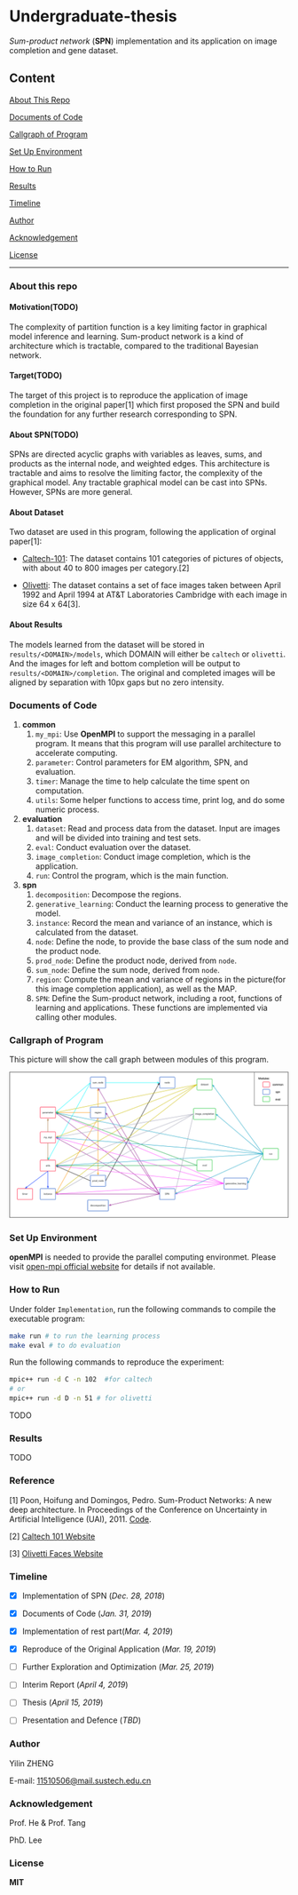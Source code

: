 # Undergraduate-thesis

*Sum-product network* (**SPN**) implementation and its application on image completion and gene dataset.

## Content

[About This Repo](#about-this-repo)

[Documents of Code](#documents-of-code)

[Callgraph of Program](#callgraph-of-program)

[Set Up Environment](#set-up-environment)

[How to Run](#how-to-run)

[Results](#results)

[Timeline](#timeline)

[Author](#author)

[Acknowledgement](#acknowledgement)

[License](#license)

---

### About this repo

#### Motivation(TODO)

The complexity of partition function is a key limiting factor in graphical model inference and learning. Sum-product network is a kind of architecture which is tractable, compared to the traditional Bayesian network.

#### Target(TODO)

The target of this project is to reproduce the application of image completion in the original paper[1] which first proposed the SPN and build the foundation for any further research corresponding to SPN.

#### About SPN(TODO)

SPNs are directed acyclic graphs with variables as leaves, sums, and products as the internal node, and weighted edges. This architecture is tractable and aims to resolve the limiting factor, the complexity of the graphical model. Any tractable graphical model can be cast into SPNs. However, SPNs are more general.

#### About Dataset

Two dataset are used in this program, following the application of orginal paper[1]:

- [Caltech-101](http://www.vision.caltech.edu/Image_Datasets/Caltech101/): The dataset contains 101 categories of pictures of objects, with about 40 to 800 images per category.[2]

- [Olivetti](https://www.cl.cam.ac.uk/research/dtg/attarchive/facedatabase.html): The dataset contains a set of face images taken between April 1992 and April 1994 at AT&T Laboratories Cambridge with each image in size 64 x 64[3].

#### About Results

The models learned from the dataset will be stored in `results/<DOMAIN>/models`, which DOMAIN will either be `caltech` or `olivetti`. And the images for left and bottom completion will be output to `results/<DOMAIN>/completion`. The original and completed images will be aligned by separation with 10px gaps but no zero intensity.

### Documents of Code

1. **common**
   1. `my_mpi`: Use **OpenMPI** to support the messaging in a parallel program. It means that this program will use parallel architecture to accelerate computing.
   2. `parameter`: Control parameters for EM algorithm, SPN, and evaluation.
   3. `timer`: Manage the time to help calculate the time spent on computation.
   4. `utils`: Some helper functions to access time, print log, and do some numeric process.
2. **evaluation**
   1. `dataset`: Read and process data from the dataset. Input are images and will be divided into training and test sets.
   2. `eval`: Conduct evaluation over the dataset.
   3. `image_completion`: Conduct image completion, which is the application.
   4. `run`: Control the program, which is the main function.
3. **spn**
   1. `decomposition`: Decompose the regions.
   2. `generative_learning`: Conduct the learning process to generative the model.
   3. `instance`: Record the mean and variance of an instance, which is calculated from the dataset.
   4. `node`: Define the node, to provide the base class of the sum node and the product node.
   5. `prod_node`: Define the product node, derived from `node`.
   6. `sum_node`: Define the sum node, derived from `node`.
   7. `region`: Compute the mean and variance of regions in the picture(for this image completion application), as well as the MAP.
   8. `SPN`: Define the Sum-product network, including a root, functions of learning and applications. These functions are implemented via calling other modules.

### Callgraph of Program

This picture will show the call graph between modules of this program.

![Call graph of SPN](./figures/spn_callgraph.png)

### Set Up Environment

**openMPI** is needed to provide the parallel computing environmet. Please visit [open-mpi official website](https://www.open-mpi.org) for details if not available.

### How to Run

Under folder `Implementation`, run the following commands to compile the executable program:

```sh
make run # to run the learning process
make eval # to do evaluation
```

Run the following commands to reproduce the experiment:

```sh
mpic++ run -d C -n 102  #for caltech
# or
mpic++ run -d D -n 51 # for olivetti
```

TODO

### Results

TODO

### Reference

[1] Poon, Hoifung and Domingos, Pedro. Sum-Product Networks: A new deep architecture. In Proceedings of the Conference on Uncertainty in Artificial Intelligence (UAI), 2011. [Code](http://spn.cs.washington.edu/spn/).

[2] [Caltech 101 Website](http://www.vision.caltech.edu/Image_Datasets/Caltech101/)

[3] [Olivetti Faces Website](https://www.cl.cam.ac.uk/research/dtg/attarchive/facedatabase.html)

### Timeline

- [x] Implementation of SPN (*Dec. 28, 2018*)

- [x] Documents of Code (*Jan. 31, 2019*)

- [x] Implementation of rest part(*Mar. 4, 2019*)

- [x] Reproduce of the Original Application (*Mar. 19, 2019*)

- [ ] Further Exploration and Optimization (*Mar. 25, 2019*)

- [ ] Interim Report (*April 4, 2019*)

- [ ] Thesis (*April 15, 2019*)

- [ ] Presentation and Defence (*TBD*)

### Author

Yilin ZHENG  

E-mail: 11510506@mail.sustech.edu.cn

### Acknowledgement

Prof. He & Prof. Tang

PhD. Lee

### License

**MIT**